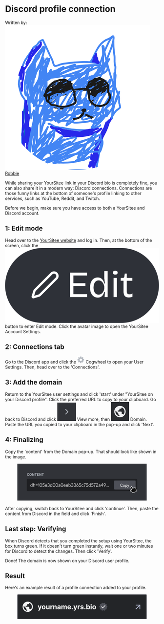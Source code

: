 # Discord profile connection

Written by: <img src="../.gitbook/assets/contributors/robskan.png" data-size="line"> [Robbie](../about/contributors.md#robskan-project-lead)

While sharing your YourSitee link in your Discord bio is completely fine, you can also share it in a modern way: Discord connections. Connections are those funny links at the bottom of someone's profile linking to other services, such as YouTube, Reddit, and Twitch.

Before we begin, make sure you have access to both a YourSitee and Discord account.

## 1: Edit mode

Head over to the [YourSitee website](https://yoursit.ee) and log in. Then, at the bottom of the screen, click the <img src="../.gitbook/assets/Edit%20Button.png" alt="" data-size="line"> button to enter Edit mode. Click the avatar image to open the YourSitee Account Settings.

## 2: Connections tab

Go to the Discord app and click the ![](<../.gitbook/assets/svgexport-61 (1).png>) Cogwheel to open your User Settings. Then, head over to the 'Connections'.

## 3: Add the domain

Return to the YourSitee user settings and click 'start' under "YourSitee on your Discord profile". Click the preferred URL to copy to your clipboard. Go back to Discord and click <img src="../.gitbook/assets/Discord_AvJ4GJiqTG.png" alt="" data-size="line"> View more, then <img src="../.gitbook/assets/Discord_1WQ09etx5G.png" alt="" data-size="line"> Domain. Paste the URL you copied to your clipboard in the pop-up and click 'Next'.

## 4: Finalizing

Copy the 'content' from the Domain pop-up. That should look like shown in the image.

<figure><img src="../.gitbook/assets/svgexport-1 (8).svg" alt=""><figcaption></figcaption></figure>

After copying, switch back to YourSitee and click 'continue'. Then, paste the content from Discord in the field and click 'Finish'.

## Last step: Verifying

When Discord detects that you completed the setup using YourSitee, the box turns green. If it doesn't turn green instantly, wait one or two minutes for Discord to detect the changes. Then click 'Verify'.

Done! The domain is now shown on your Discord user profile.

## Result

Here's an example result of a profile connection added to your profile.

<figure><img src="../.gitbook/assets/Preview - Website Connection.png" alt="" width="563"><figcaption></figcaption></figure>
